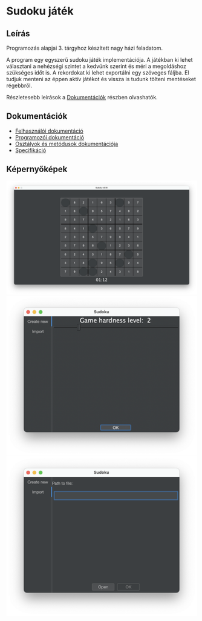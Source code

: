 # Sudoku játék

## Leírás
Programozás alapjai 3. tárgyhoz készített nagy házi feladatom.

A program egy egyszerű sudoku játék implementációja. A játékban ki lehet választani a nehézségi szintet a kedvünk szerint
és méri a megoldáshoz szükséges időt is. A rekordokat ki lehet exportálni egy szöveges fáljba. El tudjuk menteni az éppen
aktív játékot és vissza is tudunk tölteni mentéseket régebbről.

Részletesebb leírások a [Dokumentációk](https://github.com/afkfish/Prog3-NHF/blob/master/README.md#dokumentációk) részben olvashatók.

## Dokumentációk
* [Felhasználói dokumentáció](./docs/user_manual.pdf "Felhasználói dokumentáció")
* [Programozói dokumentáció](./docs/programmer_manual.pdf "Programozói dokumentáció")
* [Osztályok és metódusok dokumentációja](https://afkfish.github.io/Prog3-NHF/ "Osztályok és metódusok dokumentációja")
* [Specifikáció](./docs/specification.pdf "Specifikáció")

## Képernyőképek
![Játék](./docs/game.png)
![Új játék 1](./docs/new_game1.png)
![Új játék 2](./docs/new_game2.png)
